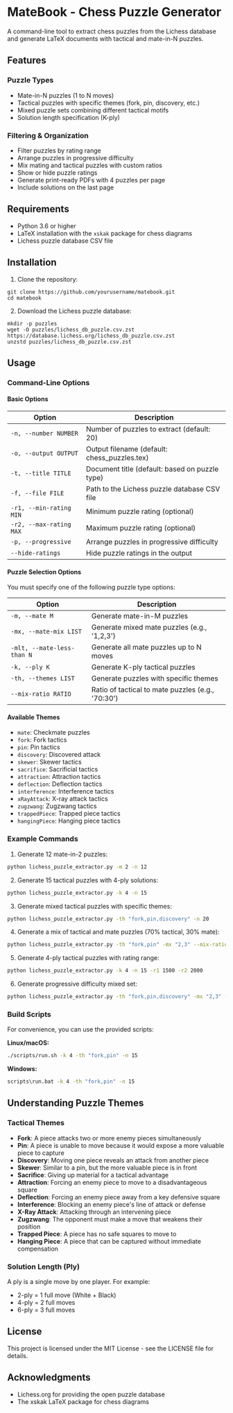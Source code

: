 # MateBook - Chess Puzzle Generator

A command-line tool to extract chess puzzles from the Lichess database and generate LaTeX documents with tactical and mate-in-N puzzles.

## Features

### Puzzle Types

- Mate-in-N puzzles (1 to N moves)
- Tactical puzzles with specific themes (fork, pin, discovery, etc.)
- Mixed puzzle sets combining different tactical motifs
- Solution length specification (K-ply)

### Filtering & Organization

- Filter puzzles by rating range
- Arrange puzzles in progressive difficulty
- Mix mating and tactical puzzles with custom ratios
- Show or hide puzzle ratings
- Generate print-ready PDFs with 4 puzzles per page
- Include solutions on the last page

## Requirements

- Python 3.6 or higher
- LaTeX installation with the `xskak` package for chess diagrams
- Lichess puzzle database CSV file

## Installation

1. Clone the repository:

```
git clone https://github.com/yourusername/matebook.git
cd matebook
```

2. Download the Lichess puzzle database:

```
mkdir -p puzzles
wget -O puzzles/lichess_db_puzzle.csv.zst https://database.lichess.org/lichess_db_puzzle.csv.zst
unzstd puzzles/lichess_db_puzzle.csv.zst
```

## Usage

### Command-Line Options

#### Basic Options

| Option                  | Description                                    |
| ----------------------- | ---------------------------------------------- |
| `-n, --number NUMBER`   | Number of puzzles to extract (default: 20)     |
| `-o, --output OUTPUT`   | Output filename (default: chess_puzzles.tex)   |
| `-t, --title TITLE`     | Document title (default: based on puzzle type) |
| `-f, --file FILE`       | Path to the Lichess puzzle database CSV file   |
| `-r1, --min-rating MIN` | Minimum puzzle rating (optional)               |
| `-r2, --max-rating MAX` | Maximum puzzle rating (optional)               |
| `-p, --progressive`     | Arrange puzzles in progressive difficulty      |
| `--hide-ratings`        | Hide puzzle ratings in the output              |

#### Puzzle Selection Options

You must specify one of the following puzzle type options:

| Option                     | Description                                       |
| -------------------------- | ------------------------------------------------- |
| `-m, --mate M`             | Generate mate-in-M puzzles                        |
| `-mx, --mate-mix LIST`     | Generate mixed mate puzzles (e.g., '1,2,3')       |
| `-mlt, --mate-less-than N` | Generate all mate puzzles up to N moves           |
| `-k, --ply K`              | Generate K-ply tactical puzzles                   |
| `-th, --themes LIST`       | Generate puzzles with specific themes             |
| `--mix-ratio RATIO`        | Ratio of tactical to mate puzzles (e.g., '70:30') |

#### Available Themes

- `mate`: Checkmate puzzles
- `fork`: Fork tactics
- `pin`: Pin tactics
- `discovery`: Discovered attack
- `skewer`: Skewer tactics
- `sacrifice`: Sacrificial tactics
- `attraction`: Attraction tactics
- `deflection`: Deflection tactics
- `interference`: Interference tactics
- `xRayAttack`: X-ray attack tactics
- `zugzwang`: Zugzwang tactics
- `trappedPiece`: Trapped piece tactics
- `hangingPiece`: Hanging piece tactics

### Example Commands

1. Generate 12 mate-in-2 puzzles:

```bash
python lichess_puzzle_extractor.py -m 2 -n 12
```

2. Generate 15 tactical puzzles with 4-ply solutions:

```bash
python lichess_puzzle_extractor.py -k 4 -n 15
```

3. Generate mixed tactical puzzles with specific themes:

```bash
python lichess_puzzle_extractor.py -th "fork,pin,discovery" -n 20
```

4. Generate a mix of tactical and mate puzzles (70% tactical, 30% mate):

```bash
python lichess_puzzle_extractor.py -th "fork,pin" -mx "2,3" --mix-ratio 70:30 -n 20
```

5. Generate 4-ply tactical puzzles with rating range:

```bash
python lichess_puzzle_extractor.py -k 4 -n 15 -r1 1500 -r2 2000
```

6. Generate progressive difficulty mixed set:

```bash
python lichess_puzzle_extractor.py -th "fork,pin,discovery" -mx "2,3" --mix-ratio 60:40 -n 20 -p
```

### Build Scripts

For convenience, you can use the provided scripts:

**Linux/macOS:**

```bash
./scripts/run.sh -k 4 -th "fork,pin" -n 15
```

**Windows:**

```bash
scripts\run.bat -k 4 -th "fork,pin" -n 15
```

## Understanding Puzzle Themes

### Tactical Themes

- **Fork**: A piece attacks two or more enemy pieces simultaneously
- **Pin**: A piece is unable to move because it would expose a more valuable piece to capture
- **Discovery**: Moving one piece reveals an attack from another piece
- **Skewer**: Similar to a pin, but the more valuable piece is in front
- **Sacrifice**: Giving up material for a tactical advantage
- **Attraction**: Forcing an enemy piece to move to a disadvantageous square
- **Deflection**: Forcing an enemy piece away from a key defensive square
- **Interference**: Blocking an enemy piece's line of attack or defense
- **X-Ray Attack**: Attacking through an intervening piece
- **Zugzwang**: The opponent must make a move that weakens their position
- **Trapped Piece**: A piece has no safe squares to move to
- **Hanging Piece**: A piece that can be captured without immediate compensation

### Solution Length (Ply)

A ply is a single move by one player. For example:

- 2-ply = 1 full move (White + Black)
- 4-ply = 2 full moves
- 6-ply = 3 full moves

## License

This project is licensed under the MIT License - see the LICENSE file for details.

## Acknowledgments

- Lichess.org for providing the open puzzle database
- The xskak LaTeX package for chess diagrams
